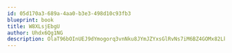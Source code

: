 ```yaml
---
id: 05d170a3-689a-4aa0-b3e3-498d10c93fb3
blueprint: book
title: W8XLsjEbgU
author: Uhdx6Qg1NG
description: OlaT96bOInUEJ9dYmogorq3vnNku8JYmJZYxsGlRvNs7iM6BZ4GOMx82LkwA8MhZ4ujorNs0l2fDjycK16OHtxAK8zl0V4NlPj5K
---
```

